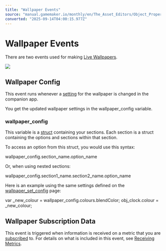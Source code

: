 ```yaml
---
title: "Wallpaper Events"
source: "manual.gamemaker.io/monthly/en/The_Asset_Editors/Object_Properties/Wallpaper_Config_Event.htm"
converted: "2025-09-14T04:00:15.977Z"
---
```


# Wallpaper Events

There are two events used for making [Live Wallpapers](../../GameMaker_Language/GML_Reference/Live_Wallpapers/Live_Wallpapers.md).

![](../../assets/Images/Asset_Editors/Editor_Objects_WallpaperConfigEvent.png)

## Wallpaper Config

This event runs whenever a [setting](../../GameMaker_Language/GML_Reference/Live_Wallpapers/wallpaper_set_config.md) for the wallpaper is changed in the companion app.

You get the updated wallpaper settings in the wallpaper\_config variable.

### wallpaper\_config

This variable is a [struct](../../GameMaker_Language/GML_Overview/Structs.htm#struct) containing your sections. Each section is a struct containing the options and sections within that section.

To access an option from this struct, you would use this syntax:

wallpaper\_config.section\_name.option\_name

Or, when using nested sections:

wallpaper\_config.section1\_name.section2\_name.option\_name

Here is an example using the same settings defined on the [wallpaper\_set\_config](../../GameMaker_Language/GML_Reference/Live_Wallpapers/wallpaper_set_config.md) page:

var \_new\_colour = wallpaper\_config.colours.blendColor;
obj\_clock.colour = \_new\_colour;

## Wallpaper Subscription Data

This event is triggered when information is received on a metric that you are [subscribed](../../GameMaker_Language/GML_Reference/Live_Wallpapers/wallpaper_set_subscriptions.md) to. For details on what is included in this event, see [Receiving Metrics](../../GameMaker_Language/GML_Reference/Live_Wallpapers/wallpaper_set_subscriptions.htm#h).
